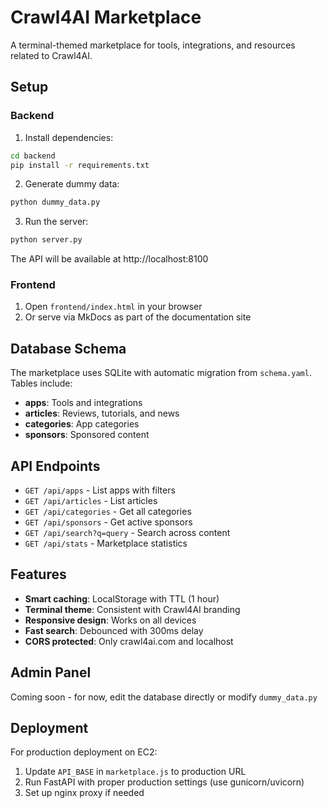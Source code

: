 # Crawl4AI Marketplace

A terminal-themed marketplace for tools, integrations, and resources related to Crawl4AI.

## Setup

### Backend

1. Install dependencies:
```bash
cd backend
pip install -r requirements.txt
```

2. Generate dummy data:
```bash
python dummy_data.py
```

3. Run the server:
```bash
python server.py
```

The API will be available at http://localhost:8100

### Frontend

1. Open `frontend/index.html` in your browser
2. Or serve via MkDocs as part of the documentation site

## Database Schema

The marketplace uses SQLite with automatic migration from `schema.yaml`. Tables include:
- **apps**: Tools and integrations
- **articles**: Reviews, tutorials, and news
- **categories**: App categories
- **sponsors**: Sponsored content

## API Endpoints

- `GET /api/apps` - List apps with filters
- `GET /api/articles` - List articles
- `GET /api/categories` - Get all categories
- `GET /api/sponsors` - Get active sponsors
- `GET /api/search?q=query` - Search across content
- `GET /api/stats` - Marketplace statistics

## Features

- **Smart caching**: LocalStorage with TTL (1 hour)
- **Terminal theme**: Consistent with Crawl4AI branding
- **Responsive design**: Works on all devices
- **Fast search**: Debounced with 300ms delay
- **CORS protected**: Only crawl4ai.com and localhost

## Admin Panel

Coming soon - for now, edit the database directly or modify `dummy_data.py`

## Deployment

For production deployment on EC2:
1. Update `API_BASE` in `marketplace.js` to production URL
2. Run FastAPI with proper production settings (use gunicorn/uvicorn)
3. Set up nginx proxy if needed